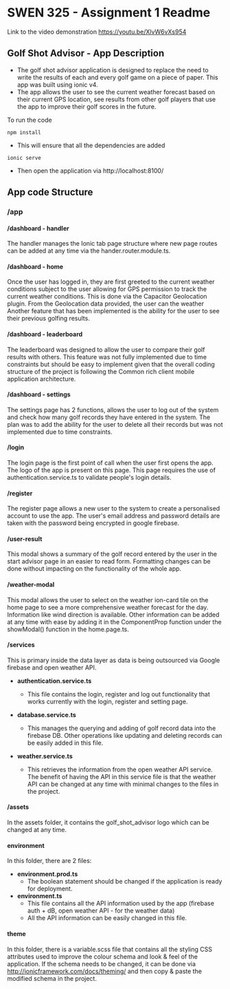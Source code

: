 # SWEN 325 - Assignment 1 Readme

Link to the video demonstration
https://youtu.be/XlvW6vXs954


## Golf Shot Advisor - App Description
* The golf shot advisor application is designed to replace the need to write the results of each 
and every golf game on a piece of paper. This app was built using ionic v4.
* The app allows the user to see the current weather forecast based on their current GPS location, 
see results from other golf players that use the app to improve their golf scores in 
the future.

To run the code
```
npm install
```
* This will ensure that all the dependencies are added

```
ionic serve
```
* Then open the application via http://localhost:8100/


## App code Structure

### /app 

#### /dashboard - handler
The handler manages the Ionic tab page structure where new page routes can be added at any time via the hander.router.module.ts.

#### /dashboard - home
Once the user has logged in, they are first greeted to the current weather conditions subject to the user allowing for GPS permission to track the current weather conditions. This is done via the Capacitor Geolocation plugin. From the Geolocation data provided, the user
can the weather Another feature that has been implemented is the ability for the user to see their previous golfing results. 

#### /dashboard - leaderboard
The leaderboard was designed to allow the user to compare their golf results with others. This feature was not fully implemented
due to time constraints but should be easy to implement given that the overall coding structure of the project is following the 
Common rich client mobile application architecture.

#### /dashboard - settings
The settings page has 2 functions, allows the user to log out of the system and check how many golf records they have
entered in the system. The plan was to add the ability for the user to delete all their records but was not implemented due
to time constraints.

#### /login 
The login page is the first point of call when the user first opens the app. The logo of the app is present on this page. 
This page requires the use of authentication.service.ts to validate people's login details.

#### /register
The register page allows a new user to the system to create a personalised account to use the app.
The user's email address and password details are taken with the password being encrypted in google firebase. 


#### /user-result
This modal shows a summary of the golf record entered by the user in the start advisor page in an easier to read form.
Formatting changes can be done without impacting on the functionality of the whole app. 

#### /weather-modal
This modal allows the user to select on the weather ion-card tile on the home page to see a more comprehensive weather forecast for the day.
Information like wind direction is available. Other information can be added at any time with ease by adding it in the ComponentProp function 
under the showModal() function in the home.page.ts.

#### /services
This is primary inside the data layer as data is being outsourced via Google firebase and open weather API.

* **authentication.service.ts**
    * This file contains the login, register and log out functionality that works currently with the login, register and setting page.

* **database.service.ts**
    * This manages the querying and adding of golf record data into the firebase DB. Other operations like updating and deleting records can be easily added 
    in this file.

* **weather.service.ts**
    * This retrieves the information from the open weather API service. The benefit of having the API in this service file is that the weather API can be changed at any time with minimal changes to the files in the project.

#### /assets

In the assets folder, it contains the golf_shot_advisor logo which can be changed at any time. 

#### environment

In this folder, there are 2 files:

* **environment.prod.ts**
    * The boolean statement should be changed if the application is ready for deployment. 
* **environment.ts**
    * This file contains all the API information used by the app (firebase auth + dB, open weather API - for the weather data)
    * All the API information can be easily changed in this file. 

#### theme

In this folder, there is a variable.scss file that contains all the styling CSS attributes used to improve the colour schema and look & feel of the application. 
If the schema needs to be changed, it can be done via http://ionicframework.com/docs/theming/ and then copy & paste the modified schema in the project.


